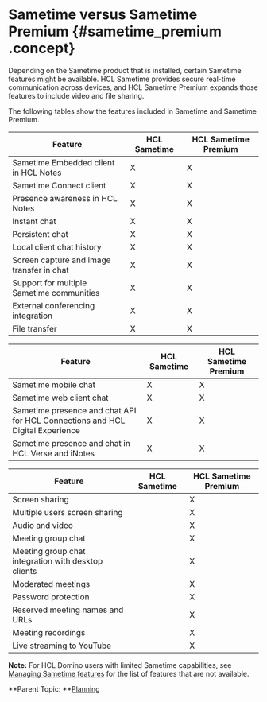 # Sametime versus Sametime Premium {#sametime_premium .concept}

Depending on the Sametime product that is installed, certain Sametime features might be available. HCL Sametime provides secure real-time communication across devices, and HCL Sametime Premium expands those features to include video and file sharing.

The following tables show the features included in Sametime and Sametime Premium.

|Feature|HCL Sametime|HCL Sametime Premium|
|-------|------------|--------------------|
|Sametime Embedded client in HCL Notes|X|X|
|Sametime Connect client|X|X|
|Presence awareness in HCL Notes|X|X|
|Instant chat|X|X|
|Persistent chat|X|X|
|Local client chat history|X|X|
|Screen capture and image transfer in chat|X|X|
|Support for multiple Sametime communities|X|X|
|External conferencing integration|X|X|
|File transfer|X|X|

|Feature|HCL Sametime|HCL Sametime Premium|
|-------|------------|--------------------|
|Sametime mobile chat|X|X|
|Sametime web client chat|X|X|
|Sametime presence and chat API for HCL Connections and HCL Digital Experience|X|X|
|Sametime presence and chat in HCL Verse and iNotes|X|X|

|Feature|HCL Sametime|HCL Sametime Premium|
|-------|------------|--------------------|
|Screen sharing| |X|
|Multiple users screen sharing| |X|
|Audio and video| |X|
|Meeting group chat| |X|
|Meeting group chat integration with desktop clients| |X|
|Moderated meetings| |X|
|Password protection| |X|
|Reserved meeting names and URLs| |X|
|Meeting recordings| |X|
|Live streaming to YouTube| |X|

**Note:** For HCL Domino users with limited Sametime capabilities, see [Managing Sametime features](managing_sametime_premium.md) for the list of features that are not available.

**Parent Topic:  **[Planning](planning.md)

